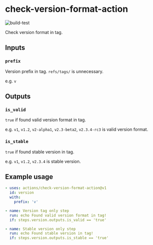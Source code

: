 # check-version-format-action

![build-test](https://github.com/nowsprinting/check-version-format-action/workflows/build-test/badge.svg)

Check version format in tag.


## Inputs

### `prefix`

Version prefix in tag. `refs/tags/` is unnecessary.

e.g. `v`


## Outputs

### `is_valid`

`true` if found valid version format in tag.

e.g. `v1`, `v1.2`, `v2-alpha1`, `v2.3-beta2`, `v2.3.4-rc3` is valid version format.

### `is_stable`

`true` if found stable version in tag.

e.g. `v1`, `v1.2`, `v2.3.4` is stable version.


## Example usage

```yaml
- uses: actions/check-version-format-action@v1
  id: version
  with:
    prefix: 'v'

- name: Version tag only step
  run: echo Found valid version format in tag!
  if: steps.version.outputs.is_valid == 'true'

- name: Stable version only step
  run: echo Found stable version in tag!
  if: steps.version.outputs.is_stable == 'true'
```
